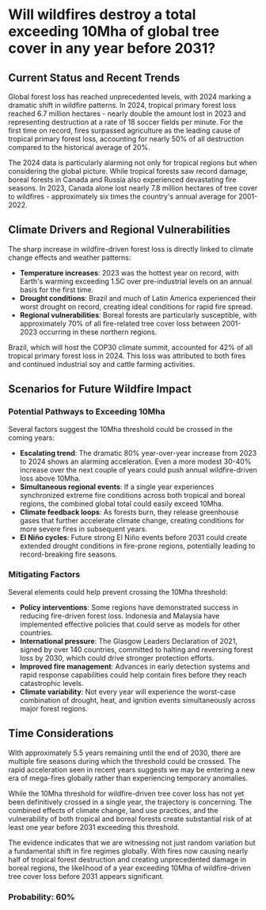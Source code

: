 # Will wildfires destroy a total exceeding 10Mha of global tree cover in any year before 2031?

## Current Status and Recent Trends

Global forest loss has reached unprecedented levels, with 2024 marking a dramatic shift in wildfire patterns. In 2024, tropical primary forest loss reached 6.7 million hectares - nearly double the amount lost in 2023 and representing destruction at a rate of 18 soccer fields per minute. For the first time on record, fires surpassed agriculture as the leading cause of tropical primary forest loss, accounting for nearly 50% of all destruction compared to the historical average of 20%.

The 2024 data is particularly alarming not only for tropical regions but when considering the global picture. While tropical forests saw record damage, boreal forests in Canada and Russia also experienced devastating fire seasons. In 2023, Canada alone lost nearly 7.8 million hectares of tree cover to wildfires - approximately six times the country's annual average for 2001-2022.

## Climate Drivers and Regional Vulnerabilities

The sharp increase in wildfire-driven forest loss is directly linked to climate change effects and weather patterns:

- **Temperature increases**: 2023 was the hottest year on record, with Earth's warming exceeding 1.5C over pre-industrial levels on an annual basis for the first time.
- **Drought conditions**: Brazil and much of Latin America experienced their worst drought on record, creating ideal conditions for rapid fire spread.
- **Regional vulnerabilities**: Boreal forests are particularly susceptible, with approximately 70% of all fire-related tree cover loss between 2001-2023 occurring in these northern regions.

Brazil, which will host the COP30 climate summit, accounted for 42% of all tropical primary forest loss in 2024. This loss was attributed to both fires and continued industrial soy and cattle farming activities.

## Scenarios for Future Wildfire Impact

### Potential Pathways to Exceeding 10Mha

Several factors suggest the 10Mha threshold could be crossed in the coming years:

- **Escalating trend**: The dramatic 80% year-over-year increase from 2023 to 2024 shows an alarming acceleration. Even a more modest 30-40% increase over the next couple of years could push annual wildfire-driven loss above 10Mha.
- **Simultaneous regional events**: If a single year experiences synchronized extreme fire conditions across both tropical and boreal regions, the combined global total could easily exceed 10Mha.
- **Climate feedback loops**: As forests burn, they release greenhouse gases that further accelerate climate change, creating conditions for more severe fires in subsequent years.
- **El Niño cycles**: Future strong El Niño events before 2031 could create extended drought conditions in fire-prone regions, potentially leading to record-breaking fire seasons.

### Mitigating Factors

Several elements could help prevent crossing the 10Mha threshold:

- **Policy interventions**: Some regions have demonstrated success in reducing fire-driven forest loss. Indonesia and Malaysia have implemented effective policies that could serve as models for other countries.
- **International pressure**: The Glasgow Leaders Declaration of 2021, signed by over 140 countries, committed to halting and reversing forest loss by 2030, which could drive stronger protection efforts.
- **Improved fire management**: Advances in early detection systems and rapid response capabilities could help contain fires before they reach catastrophic levels.
- **Climate variability**: Not every year will experience the worst-case combination of drought, heat, and ignition events simultaneously across major forest regions.

## Time Considerations

With approximately 5.5 years remaining until the end of 2030, there are multiple fire seasons during which the threshold could be crossed. The rapid acceleration seen in recent years suggests we may be entering a new era of mega-fires globally rather than experiencing temporary anomalies.

While the 10Mha threshold for wildfire-driven tree cover loss has not yet been definitively crossed in a single year, the trajectory is concerning. The combined effects of climate change, land use practices, and the vulnerability of both tropical and boreal forests create substantial risk of at least one year before 2031 exceeding this threshold.

The evidence indicates that we are witnessing not just random variation but a fundamental shift in fire regimes globally. With fires now causing nearly half of tropical forest destruction and creating unprecedented damage in boreal regions, the likelihood of a year exceeding 10Mha of wildfire-driven tree cover loss before 2031 appears significant.

### Probability: 60%